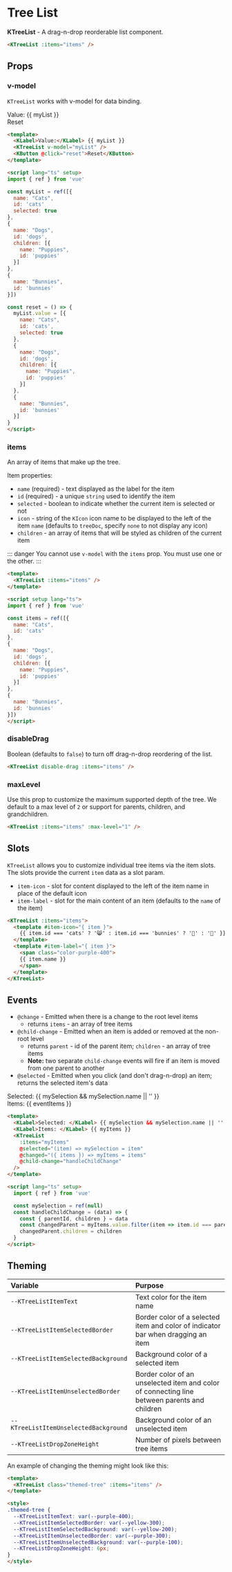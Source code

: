 # Tree List

**KTreeList** - A drag-n-drop reorderable list component.

<KTreeList :items="defaultItems" />

```html
<KTreeList :items="items" />
```

## Props

### v-model

`KTreeList` works with v-model for data binding.

<div>
  <KLabel>Value:</KLabel> {{ myList }}
  <KTreeList class="mt-2" v-model="myList" />
  <br>
  <KButton @click="reset">Reset</KButton>
</div>

```html
<template>
  <KLabel>Value:</KLabel> {{ myList }}
  <KTreeList v-model="myList" />
  <KButton @click="reset">Reset</KButton>
</template>

<script lang="ts" setup>
import { ref } from 'vue'

const myList = ref([{
  name: "Cats",
  id: 'cats'
  selected: true
},
{
  name: "Dogs",
  id: 'dogs',
  children: [{
    name: "Puppies",
    id: 'puppies'
  }]
},
{
  name: "Bunnies",
  id: 'bunnies'
}])

const reset = () => {
  myList.value = [{
    name: "Cats",
    id: 'cats',
    selected: true
  },
  {
    name: "Dogs",
    id: 'dogs',
    children: [{
      name: "Puppies",
      id: 'puppies'
    }]
  },
  {
    name: "Bunnies",
    id: 'bunnies'
  }]
}
</script>
```

### items

An array of items that make up the tree.

Item properties:

- `name` (required) - text displayed as the label for the item
- `id` (required) - a unique `string` used to identify the item
- `selected` - boolean to indicate whether the current item is selected or not
- `icon` - string of the `KIcon` icon name to be displayed to the left of the item `name` (defaults to `treeDoc`, specify `none` to not display any icon)
- `children` - an array of items that will be styled as children of the current item

::: danger
You cannot use `v-model` with the `items` prop. You must use one or the other.
:::

<KTreeList :items="defaultItems2" />

```html
<template>
  <KTreeList :items="items" />
</template>

<script setup lang="ts">
import { ref } from 'vue'

const items = ref([{
  name: "Cats",
  id: 'cats'
},
{
  name: "Dogs",
  id: 'dogs',
  children: [{
    name: "Puppies",
    id: 'puppies'
  }]
},
{
  name: "Bunnies",
  id: 'bunnies'
}])
</script>
```

### disableDrag

Boolean (defaults to `false`) to turn off drag-n-drop reordering of the list.

<KTreeList disable-drag :items="disableItems" />

```html
<KTreeList disable-drag :items="items" />
```

### maxLevel

Use this prop to customize the maximum supported depth of the tree. We default to a max level of `2` or support for parents, children, and grandchildren.

<KTreeList :items="maxLevelItems" :max-level="1" />

```html
<KTreeList :items="items" :max-level="1" />
```

## Slots

`KTreeList` allows you to customize individual tree items via the item slots. The slots provide the current `item` data as a slot param.

- `item-icon` - slot for content displayed to the left of the item name in place of the default icon
- `item-label` - slot for the main content of an item (defaults to the `name` of the item)

<KTreeList :items="slotItems">
  <template #item-icon="{ item }">
    {{ item.id === 'cats' ? '😸' : item.id === 'bunnies' ? '🐰' : '🐶' }}
  </template>
  <template #item-label="{ item }">
    <span class="color-purple-400">
    Animal: {{ item.name }}
    </span>
  </template>
</KTreeList>

```html
<KTreeList :items="items">
  <template #item-icon="{ item }">
    {{ item.id === 'cats' ? '😸' : item.id === 'bunnies' ? '🐰' : '🐶' }}
  </template>
  <template #item-label="{ item }">
    <span class="color-purple-400">
    {{ item.name }}
    </span>
  </template>
</KTreeList>
```

## Events

- `@change` - Emitted when there is a change to the root level items
  - returns `items` - an array of tree items
- `@child-change` - Emitted when an item is added or removed at the non-root level
  - returns `parent` - id of the parent item; `children` - an array of tree items
  - **Note:** two separate `child-change` events will fire if an item is moved from one parent to another
- `@selected` - Emitted when you click (and don't drag-n-drop) an item; returns the selected item's data

<div>
  <KLabel>Selected: </KLabel> {{ mySelection && mySelection.name || '' }}
  <br>
  <KLabel>Items: </KLabel> {{ eventItems }}
  <KTreeList
    :items="eventItems"
    class="mt-3"
    @selected="(item) => mySelection = item"
    @changed="({ items }) => eventItems = items"
    @child-change="handleChildChange"
  />
</div>

```html
<template>
  <KLabel>Selected: </KLabel> {{ mySelection && mySelection.name || '' }}
  <KLabel>Items: </KLabel> {{ myItems }}
  <KTreeList
    :items="myItems"
    @selected="(item) => mySelection = item"
    @changed="({ items }) => myItems = items"
    @child-change="handleChildChange"
  />
</template>

<script lang="ts" setup>
  import { ref } from 'vue'

  const mySelection = ref(null)
  const handleChildChange = (data) => {
    const { parentId, children } = data
    const changedParent = myItems.value.filter(item => item.id === parentId)?.[0]
    changedParent.children = children
  }
</script>
```

## Theming

| Variable | Purpose
|:-------- |:-------
| `--KTreeListItemText` | Text color for the item name
| `--KTreeListItemSelectedBorder` | Border color of a selected item and color of indicator bar when dragging an item
| `--KTreeListItemSelectedBackground` | Background color of a selected item
| `--KTreeListItemUnselectedBorder` | Border color of an unselected item and color of connecting line between parents and children
| `--KTreeListItemUnselectedBackground` | Background color of an unselected item
| `--KTreeListDropZoneHeight` | Number of pixels between tree items

An example of changing the theming might look like this:

<KTreeList class="themed-tree" :items="themeItems" />

```html
<template>
  <KTreeList class="themed-tree" :items="items" />
</template>

<style>
.themed-tree {
  --KTreeListItemText: var(--purple-400);
  --KTreeListItemSelectedBorder: var(--yellow-300);
  --KTreeListItemSelectedBackground: var(--yellow-200);
  --KTreeListItemUnselectedBorder: var(--purple-300);
  --KTreeListItemUnselectedBackground: var(--purple-100);
  --KTreeListDropZoneHeight: 6px;
}
</style>
```

<script lang="ts" setup>
import { ref } from 'vue'

const mySelection = ref(null)

// each example must have it's own list because cloning
// breaks drag-n-drop functionality
const myList = ref([{
  name: "Cats",
  id: 'cats',
  selected: true
},
{
  name: "Dogs",
  id: 'dogs',
  children: [{
    name: "Puppies",
    id: 'puppies'
  }]
},
{
  name: "Bunnies",
  id: 'bunnies'
}])

const defaultItems = ref([{
  name: "Cats",
  id: 'cats'
},
{
  name: "Dogs",
  id: 'dogs',
  children: [{
    name: "Puppies",
    id: 'puppies'
  }]
},
{
  name: "Bunnies",
  id: 'bunnies'
}])

const defaultItems2 = ref([{
  name: "Cats",
  id: 'cats'
},
{
  name: "Dogs",
  id: 'dogs',
  children: [{
    name: "Puppies",
    id: 'puppies'
  }]
},
{
  name: "Bunnies",
  id: 'bunnies'
}])

const disableItems = ref([{
  name: "Cats",
  id: 'cats'
},
{
  name: "Dogs",
  id: 'dogs',
  children: [{
    name: "Puppies",
    id: 'puppies'
  }]
},
{
  name: "Bunnies",
  id: 'bunnies'
}])

const maxLevelItems = ref([{
  name: "Cats",
  id: 'cats'
},
{
  name: "Dogs",
  id: 'dogs',
  children: [{
    name: "Puppies",
    id: 'puppies'
  }]
},
{
  name: "Bunnies",
  id: 'bunnies'
}])

const slotItems = ref([{
  name: "Cats",
  id: 'cats'
},
{
  name: "Dogs",
  id: 'dogs',
  children: [{
    name: "Puppies",
    id: 'puppies'
  }]
},
{
  name: "Bunnies",
  id: 'bunnies'
}])

const eventItems = ref([{
  name: "Cats",
  id: 'cats'
},
{
  name: "Dogs",
  id: 'dogs',
  children: [{
    name: "Puppies",
    id: 'puppies'
  }]
},
{
  name: "Bunnies",
  id: 'bunnies'
}])

const themeItems = ref([{
  name: "Cats",
  id: 'cats',
  selected: true
},
{
  name: "Dogs",
  id: 'dogs',
  children: [{
    name: "Puppies",
    id: 'puppies'
  }]
},
{
  name: "Bunnies",
  id: 'bunnies'
}])

const reset = () => {
  myList.value = [{
    name: "Cats",
    id: 'cats',
    selected: true
  },
  {
    name: "Dogs",
    id: 'dogs',
    children: [{
      name: "Puppies",
      id: 'puppies'
    }]
  },
  {
    name: "Bunnies",
    id: 'bunnies'
  }]
}

const handleChildChange = (data) => {
  const { parentId, children } = data
  const changedParent = eventItems.value.filter(item => item.id === parentId)?.[0]
  changedParent.children = children
}
</script>

<style scoped lang="scss">
.themed-tree {
  --KTreeListItemText: var(--purple-400);
  --KTreeListItemSelectedBorder: var(--yellow-300);
  --KTreeListItemSelectedBackground: var(--yellow-200);
  --KTreeListItemUnselectedBorder: var(--purple-300);
  --KTreeListItemUnselectedBackground: var(--purple-100);
  --KTreeListDropZoneHeight: 6px;
}
</style>
